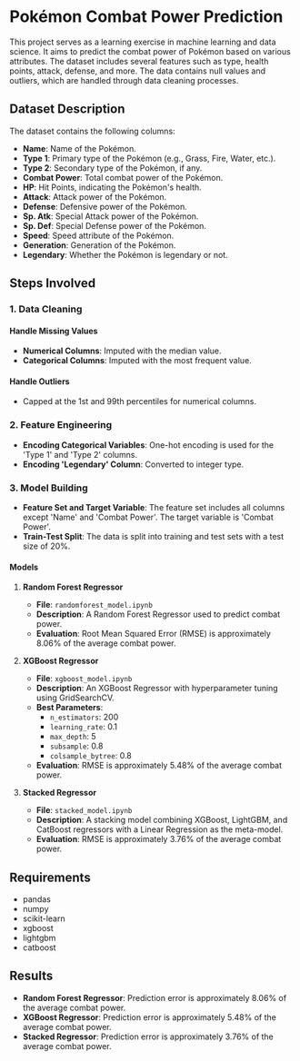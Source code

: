 # Pokémon Combat Power Prediction

This project serves as a learning exercise in machine learning and data science. It aims to predict the combat power of Pokémon based on various attributes. The dataset includes several features such as type, health points, attack, defense, and more. The data contains null values and outliers, which are handled through data cleaning processes.


## Dataset Description

The dataset contains the following columns:

- **Name**: Name of the Pokémon.
- **Type 1**: Primary type of the Pokémon (e.g., Grass, Fire, Water, etc.).
- **Type 2**: Secondary type of the Pokémon, if any.
- **Combat Power**: Total combat power of the Pokémon.
- **HP**: Hit Points, indicating the Pokémon's health.
- **Attack**: Attack power of the Pokémon.
- **Defense**: Defensive power of the Pokémon.
- **Sp. Atk**: Special Attack power of the Pokémon.
- **Sp. Def**: Special Defense power of the Pokémon.
- **Speed**: Speed attribute of the Pokémon.
- **Generation**: Generation of the Pokémon.
- **Legendary**: Whether the Pokémon is legendary or not.

## Steps Involved

### 1. Data Cleaning

#### Handle Missing Values
- **Numerical Columns**: Imputed with the median value.
- **Categorical Columns**: Imputed with the most frequent value.

#### Handle Outliers
- Capped at the 1st and 99th percentiles for numerical columns.

### 2. Feature Engineering

- **Encoding Categorical Variables**: One-hot encoding is used for the 'Type 1' and 'Type 2' columns.
- **Encoding 'Legendary' Column**: Converted to integer type.

### 3. Model Building

- **Feature Set and Target Variable**: The feature set includes all columns except 'Name' and 'Combat Power'. The target variable is 'Combat Power'.
- **Train-Test Split**: The data is split into training and test sets with a test size of 20%.

#### Models

1. **Random Forest Regressor**
   - **File**: `randomforest_model.ipynb`
   - **Description**: A Random Forest Regressor used to predict combat power.
   - **Evaluation**: Root Mean Squared Error (RMSE) is approximately 8.06% of the average combat power.

2. **XGBoost Regressor**
   - **File**: `xgboost_model.ipynb`
   - **Description**: An XGBoost Regressor with hyperparameter tuning using GridSearchCV.
   - **Best Parameters**: 
     - `n_estimators`: 200
     - `learning_rate`: 0.1
     - `max_depth`: 5
     - `subsample`: 0.8
     - `colsample_bytree`: 0.8
   - **Evaluation**: RMSE is approximately 5.48% of the average combat power.

3. **Stacked Regressor**
   - **File**: `stacked_model.ipynb`
   - **Description**: A stacking model combining XGBoost, LightGBM, and CatBoost regressors with a Linear Regression as the meta-model.
   - **Evaluation**: RMSE is approximately 3.76% of the average combat power.

## Requirements

- pandas
- numpy
- scikit-learn
- xgboost
- lightgbm
- catboost

## Results

- **Random Forest Regressor**: Prediction error is approximately 8.06% of the average combat power.
- **XGBoost Regressor**: Prediction error is approximately 5.48% of the average combat power.
- **Stacked Regressor**: Prediction error is approximately 3.76% of the average combat power.
